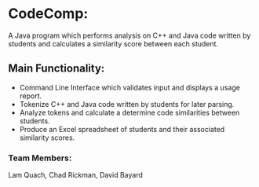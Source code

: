 # CodeComp:
A Java program which performs analysis on C++ and Java code written by students and calculates a similarity score between each student.

## Main Functionality:
<ul>
   <li> Command Line Interface which validates input and displays a usage report.
   <li> Tokenize C++ and Java code written by students for later parsing.</li>
   <li> Analyze tokens and calculate a determine code similarities between students. </li>
   <li> Produce an Excel spreadsheet of students and their associated similarity scores. </li>
</ul>

### Team Members:
Lam Quach, Chad Rickman, David Bayard
